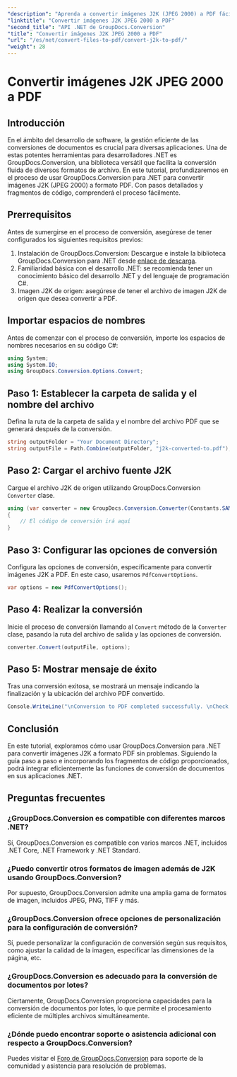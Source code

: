 ```yaml
---
"description": "Aprenda a convertir imágenes J2K (JPEG 2000) a PDF fácilmente con GroupDocs.Conversion para .NET. Incluye tutorial paso a paso."
"linktitle": "Convertir imágenes J2K JPEG 2000 a PDF"
"second_title": "API .NET de GroupDocs.Conversion"
"title": "Convertir imágenes J2K JPEG 2000 a PDF"
"url": "/es/net/convert-files-to-pdf/convert-j2k-to-pdf/"
"weight": 28
---
```


# Convertir imágenes J2K JPEG 2000 a PDF

## Introducción
En el ámbito del desarrollo de software, la gestión eficiente de las conversiones de documentos es crucial para diversas aplicaciones. Una de estas potentes herramientas para desarrolladores .NET es GroupDocs.Conversion, una biblioteca versátil que facilita la conversión fluida de diversos formatos de archivo. En este tutorial, profundizaremos en el proceso de usar GroupDocs.Conversion para .NET para convertir imágenes J2K (JPEG 2000) a formato PDF. Con pasos detallados y fragmentos de código, comprenderá el proceso fácilmente.
## Prerrequisitos
Antes de sumergirse en el proceso de conversión, asegúrese de tener configurados los siguientes requisitos previos:
1. Instalación de GroupDocs.Conversion: Descargue e instale la biblioteca GroupDocs.Conversion para .NET desde [enlace de descarga](https://releases.groupdocs.com/conversion/net/).
2. Familiaridad básica con el desarrollo .NET: se recomienda tener un conocimiento básico del desarrollo .NET y del lenguaje de programación C#.
3. Imagen J2K de origen: asegúrese de tener el archivo de imagen J2K de origen que desea convertir a PDF.

## Importar espacios de nombres
Antes de comenzar con el proceso de conversión, importe los espacios de nombres necesarios en su código C#:
```csharp
using System;
using System.IO;
using GroupDocs.Conversion.Options.Convert;
```

## Paso 1: Establecer la carpeta de salida y el nombre del archivo
Defina la ruta de la carpeta de salida y el nombre del archivo PDF que se generará después de la conversión.
```csharp
string outputFolder = "Your Document Directory";
string outputFile = Path.Combine(outputFolder, "j2k-converted-to.pdf");
```
## Paso 2: Cargar el archivo fuente J2K
Cargue el archivo J2K de origen utilizando GroupDocs.Conversion `Converter` clase.
```csharp
using (var converter = new GroupDocs.Conversion.Converter(Constants.SAMPLE_J2K))
{
    // El código de conversión irá aquí
}
```
## Paso 3: Configurar las opciones de conversión
Configura las opciones de conversión, específicamente para convertir imágenes J2K a PDF. En este caso, usaremos `PdfConvertOptions`.
```csharp
var options = new PdfConvertOptions();
```
## Paso 4: Realizar la conversión
Inicie el proceso de conversión llamando al `Convert` método de la `Converter` clase, pasando la ruta del archivo de salida y las opciones de conversión.
```csharp
converter.Convert(outputFile, options);
```
## Paso 5: Mostrar mensaje de éxito
Tras una conversión exitosa, se mostrará un mensaje indicando la finalización y la ubicación del archivo PDF convertido.
```csharp
Console.WriteLine("\nConversion to PDF completed successfully. \nCheck output in {0}", outputFolder);
```

## Conclusión
En este tutorial, exploramos cómo usar GroupDocs.Conversion para .NET para convertir imágenes J2K a formato PDF sin problemas. Siguiendo la guía paso a paso e incorporando los fragmentos de código proporcionados, podrá integrar eficientemente las funciones de conversión de documentos en sus aplicaciones .NET.
## Preguntas frecuentes
### ¿GroupDocs.Conversion es compatible con diferentes marcos .NET?
Sí, GroupDocs.Conversion es compatible con varios marcos .NET, incluidos .NET Core, .NET Framework y .NET Standard.
### ¿Puedo convertir otros formatos de imagen además de J2K usando GroupDocs.Conversion?
Por supuesto, GroupDocs.Conversion admite una amplia gama de formatos de imagen, incluidos JPEG, PNG, TIFF y más.
### ¿GroupDocs.Conversion ofrece opciones de personalización para la configuración de conversión?
Sí, puede personalizar la configuración de conversión según sus requisitos, como ajustar la calidad de la imagen, especificar las dimensiones de la página, etc.
### ¿GroupDocs.Conversion es adecuado para la conversión de documentos por lotes?
Ciertamente, GroupDocs.Conversion proporciona capacidades para la conversión de documentos por lotes, lo que permite el procesamiento eficiente de múltiples archivos simultáneamente.
### ¿Dónde puedo encontrar soporte o asistencia adicional con respecto a GroupDocs.Conversion?
Puedes visitar el [Foro de GroupDocs.Conversion](https://forum.groupdocs.com/c/conversion/11) para soporte de la comunidad y asistencia para resolución de problemas.